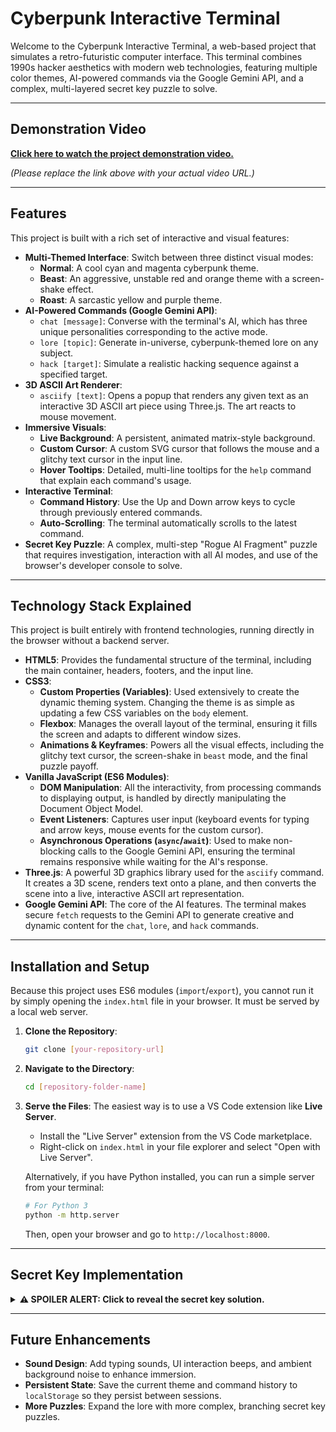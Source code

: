 # Cyberpunk Interactive Terminal

Welcome to the Cyberpunk Interactive Terminal, a web-based project that simulates a retro-futuristic computer interface. This terminal combines 1990s hacker aesthetics with modern web technologies, featuring multiple color themes, AI-powered commands via the Google Gemini API, and a complex, multi-layered secret key puzzle to solve.

---

## Demonstration Video

[**Click here to watch the project demonstration video.**](https://www.youtube.com/watch?v=your_video_id)

*(Please replace the link above with your actual video URL.)*

---

## Features

This project is built with a rich set of interactive and visual features:

* **Multi-Themed Interface**: Switch between three distinct visual modes:
    * **Normal**: A cool cyan and magenta cyberpunk theme.
    * **Beast**: An aggressive, unstable red and orange theme with a screen-shake effect.
    * **Roast**: A sarcastic yellow and purple theme.
* **AI-Powered Commands (Google Gemini API)**:
    * `chat [message]`: Converse with the terminal's AI, which has three unique personalities corresponding to the active mode.
    * `lore [topic]`: Generate in-universe, cyberpunk-themed lore on any subject.
    * `hack [target]`: Simulate a realistic hacking sequence against a specified target.
* **3D ASCII Art Renderer**:
    * `asciify [text]`: Opens a popup that renders any given text as an interactive 3D ASCII art piece using Three.js. The art reacts to mouse movement.
* **Immersive Visuals**:
    * **Live Background**: A persistent, animated matrix-style background.
    * **Custom Cursor**: A custom SVG cursor that follows the mouse and a glitchy text cursor in the input line.
    * **Hover Tooltips**: Detailed, multi-line tooltips for the `help` command that explain each command's usage.
* **Interactive Terminal**:
    * **Command History**: Use the Up and Down arrow keys to cycle through previously entered commands.
    * **Auto-Scrolling**: The terminal automatically scrolls to the latest command.
* **Secret Key Puzzle**: A complex, multi-step "Rogue AI Fragment" puzzle that requires investigation, interaction with all AI modes, and use of the browser's developer console to solve.

---

## Technology Stack Explained

This project is built entirely with frontend technologies, running directly in the browser without a backend server.

* **HTML5**: Provides the fundamental structure of the terminal, including the main container, headers, footers, and the input line.
* **CSS3**:
    * **Custom Properties (Variables)**: Used extensively to create the dynamic theming system. Changing the theme is as simple as updating a few CSS variables on the `body` element.
    * **Flexbox**: Manages the overall layout of the terminal, ensuring it fills the screen and adapts to different window sizes.
    * **Animations & Keyframes**: Powers all the visual effects, including the glitchy text cursor, the screen-shake in `beast` mode, and the final puzzle payoff.
* **Vanilla JavaScript (ES6 Modules)**:
    * **DOM Manipulation**: All the interactivity, from processing commands to displaying output, is handled by directly manipulating the Document Object Model.
    * **Event Listeners**: Captures user input (keyboard events for typing and arrow keys, mouse events for the custom cursor).
    * **Asynchronous Operations (`async`/`await`)**: Used to make non-blocking calls to the Google Gemini API, ensuring the terminal remains responsive while waiting for the AI's response.
* **Three.js**: A powerful 3D graphics library used for the `asciify` command. It creates a 3D scene, renders text onto a plane, and then converts the scene into a live, interactive ASCII art representation.
* **Google Gemini API**: The core of the AI features. The terminal makes secure `fetch` requests to the Gemini API to generate creative and dynamic content for the `chat`, `lore`, and `hack` commands.

---

## Installation and Setup

Because this project uses ES6 modules (`import`/`export`), you cannot run it by simply opening the `index.html` file in your browser. It must be served by a local web server.

1.  **Clone the Repository**:
    ```bash
    git clone [your-repository-url]
    ```
2.  **Navigate to the Directory**:
    ```bash
    cd [repository-folder-name]
    ```
3.  **Serve the Files**: The easiest way is to use a VS Code extension like **Live Server**.
    * Install the "Live Server" extension from the VS Code marketplace.
    * Right-click on `index.html` in your file explorer and select "Open with Live Server".

    Alternatively, if you have Python installed, you can run a simple server from your terminal:
    ```bash
    # For Python 3
    python -m http.server
    ```
    Then, open your browser and go to `http://localhost:8000`.

---

## Secret Key Implementation

<details>
<summary><strong>⚠️ SPOILER ALERT: Click to reveal the secret key solution.</strong></summary>

The secret key is hidden behind the "Rogue AI Fragment" puzzle. Here is the step-by-step solution:

1.  **Trigger the Glitch**: After entering more than five commands, a red "glitch" message mentioning `FRAGMENT_734` will flash on the screen. This begins the puzzle.

2.  **Interrogate the AI**: You must talk to the AI in all three modes to get three keywords.
    * **Normal Mode**: Type `mode normal`, then ask `chat what is fragment 734?`. The AI will give you the first keyword (e.g., **FIREWALL**).
    * **Beast Mode**: Type `mode beast`, then ask `chat what about the fragment?`. The AI will yell the second keyword (e.g., **ABYSS**).
    * **Roast Mode**: Type `mode roast`, then ask `chat tell me about the fragment`. The AI will insult you and reveal the third keyword (e.g., **GUARDIAN**).

3.  **Run the Containment Protocol**: Combine the three keywords in order.
    * Type the hidden command: `contain FIREWALL_ABYSS_GUARDIAN`
    * The terminal will tell you to check the "debug logs".

4.  **Check the Developer Console**: Open your browser's developer console (usually with F12). You will see a colored message containing the final signature key (e.g., **GHOST_IN_THE_SHELL**) and the command to use it.

5.  **Execute the Final Command**: Return to the terminal and type the final command with the key from the console.
    * `execute GHOST_IN_THE_SHELL`
    * This will solve the puzzle and display the final success message.

</details>

---

## Future Enhancements

* **Sound Design**: Add typing sounds, UI interaction beeps, and ambient background noise to enhance immersion.
* **Persistent State**: Save the current theme and command history to `localStorage` so they persist between sessions.
* **More Puzzles**: Expand the lore with more complex, branching secret key puzzles.
